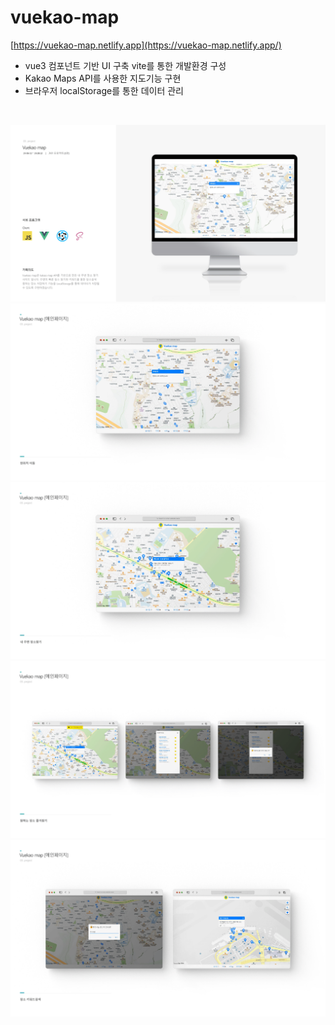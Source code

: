 # vuekao-map

[https://vuekao-map.netlify.app](https://vuekao-map.netlify.app/)

- vue3 컴포넌트 기반 UI 구축 vite를 통한 개발환경 구성
- Kakao Maps API를 사용한 지도기능 구현
- 브라우저 localStorage를 통한 데이터 관리

<br>

![vuekaomap-1](./public/img/vuekaomap-1.png)
![vuekaomap-2](./public/img/vuekaomap-2.png)
![vuekaomap-3](./public/img/vuekaomap-3.png)
![vuekaomap-4](./public/img/vuekaomap-4.png)
![vuekaomap-5](./public/img/vuekaomap-5.png)
